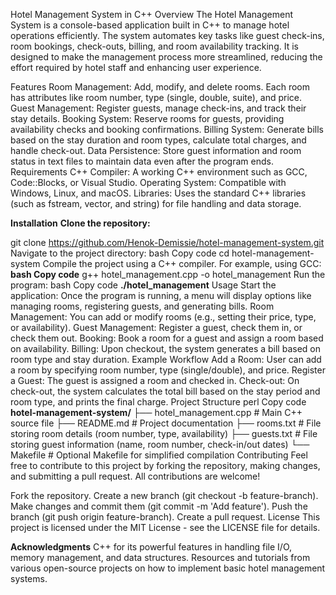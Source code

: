Hotel Management System in C++
Overview
The Hotel Management System is a console-based application built in C++ to manage hotel operations efficiently. The system automates key tasks like guest check-ins, room bookings, check-outs, billing, and room availability tracking. It is designed to make the management process more streamlined, reducing the effort required by hotel staff and enhancing user experience.

Features
Room Management: Add, modify, and delete rooms. Each room has attributes like room number, type (single, double, suite), and price.
Guest Management: Register guests, manage check-ins, and track their stay details.
Booking System: Reserve rooms for guests, providing availability checks and booking confirmations.
Billing System: Generate bills based on the stay duration and room types, calculate total charges, and handle check-out.
Data Persistence: Store guest information and room status in text files to maintain data even after the program ends.
Requirements
C++ Compiler: A working C++ environment such as GCC, Code::Blocks, or Visual Studio.
Operating System: Compatible with Windows, Linux, and macOS.
Libraries: Uses the standard C++ libraries (such as fstream, vector, and string) for file handling and data storage.

**Installation**
**Clone the repository:**


git clone https://github.com/Henok-Demissie/hotel-management-system.git
Navigate to the project directory:
bash
Copy code
cd hotel-management-system
Compile the project using a C++ compiler. For example, using GCC:
**bash
Copy code**
g++ hotel_management.cpp -o hotel_management
Run the program:
bash
Copy code
**./hotel_management**
Usage
Start the application: Once the program is running, a menu will display options like managing rooms, registering guests, and generating bills.
Room Management: You can add or modify rooms (e.g., setting their price, type, or availability).
Guest Management: Register a guest, check them in, or check them out.
Booking: Book a room for a guest and assign a room based on availability.
Billing: Upon checkout, the system generates a bill based on room type and stay duration.
Example Workflow
Add a Room: User can add a room by specifying room number, type (single/double), and price.
Register a Guest: The guest is assigned a room and checked in.
Check-out: On check-out, the system calculates the total bill based on the stay period and room type, and prints the final charge.
Project Structure
perl
Copy code
**hotel-management-system/**
├── hotel_management.cpp      # Main C++ source file
├── README.md                # Project documentation
├── rooms.txt                # File storing room details (room number, type, availability)
├── guests.txt               # File storing guest information (name, room number, check-in/out dates)
└── Makefile                 # Optional Makefile for simplified compilation
Contributing
Feel free to contribute to this project by forking the repository, making changes, and submitting a pull request. All contributions are welcome!

Fork the repository.
Create a new branch (git checkout -b feature-branch).
Make changes and commit them (git commit -m 'Add feature').
Push the branch (git push origin feature-branch).
Create a pull request.
License
This project is licensed under the MIT License - see the LICENSE file for details.

**Acknowledgments**
C++ for its powerful features in handling file I/O, memory management, and data structures.
Resources and tutorials from various open-source projects on how to implement basic hotel management systems.
